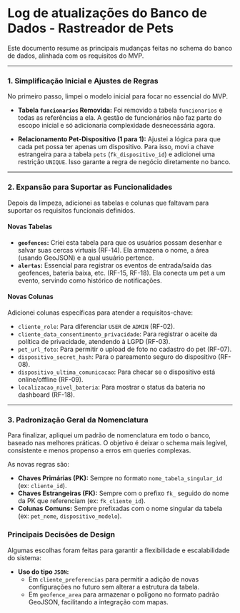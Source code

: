 # Log de atualizações do Banco de Dados - Rastreador de Pets

Este documento resume as principais mudanças feitas no schema do banco de dados, alinhada com os requisitos do MVP.

---

### 1. Simplificação Inicial e Ajustes de Regras

No primeiro passo, limpei o modelo inicial para focar no essencial do MVP.

* **Tabela `funcionarios` Removida:** Foi removido a tabela `funcionarios` e todas as referências a ela. A gestão de funcionários não faz parte do escopo inicial e só adicionaria complexidade desnecessária agora.

* **Relacionamento Pet-Dispositivo (1 para 1):** Ajustei a lógica para que cada pet possa ter apenas um dispositivo. Para isso, movi a chave estrangeira para a tabela `pets` (`fk_dispositivo_id`) e adicionei uma restrição `UNIQUE`. Isso garante a regra de negócio diretamente no banco.

---

### 2. Expansão para Suportar as Funcionalidades

Depois da limpeza, adicionei as tabelas e colunas que faltavam para suportar os requisitos funcionais definidos.

#### Novas Tabelas

* **`geofences`:** Criei esta tabela para que os usuários possam desenhar e salvar suas cercas virtuais (RF-14). Ela armazena o nome, a área (usando GeoJSON) e a qual usuário pertence.
* **`alertas`:** Essencial para registrar os eventos de entrada/saída das geofences, bateria baixa, etc. (RF-15, RF-18). Ela conecta um pet a um evento, servindo como histórico de notificações.

#### Novas Colunas

Adicionei colunas específicas para atender a requisitos-chave:

* `cliente_role`: Para diferenciar `USER` de `ADMIN` (RF-02).
* `cliente_data_consentimento_privacidade`: Para registrar o aceite da política de privacidade, atendendo à LGPD (RF-03).
* `pet_url_foto`: Para permitir o upload de foto no cadastro do pet (RF-07).
* `dispositivo_secret_hash`: Para o pareamento seguro do dispositivo (RF-08).
* `dispositivo_ultima_comunicacao`: Para checar se o dispositivo está online/offline (RF-09).
* `localizacao_nivel_bateria`: Para mostrar o status da bateria no dashboard (RF-18).

---

### 3. Padronização Geral da Nomenclatura

Para finalizar, apliquei um padrão de nomenclatura em todo o banco, baseado nas melhores práticas. O objetivo é deixar o schema mais legível, consistente e menos propenso a erros em queries complexas.

As novas regras são:

* **Chaves Primárias (PK):** Sempre no formato `nome_tabela_singular_id` (ex: `cliente_id`).
* **Chaves Estrangeiras (FK):** Sempre com o prefixo `fk_` seguido do nome da PK que referenciam (ex: `fk_cliente_id`).
* **Colunas Comuns:** Sempre prefixadas com o nome singular da tabela (ex: `pet_nome`, `dispositivo_modelo`).

### Principais Decisões de Design

Algumas escolhas foram feitas para garantir a flexibilidade e escalabilidade do sistema:

* **Uso do tipo `JSON`:**
    * Em `cliente_preferencias` para permitir a adição de novas configurações no futuro sem alterar a estrutura da tabela.
    * Em `geofence_area` para armazenar o polígono no formato padrão GeoJSON, facilitando a integração com mapas.
